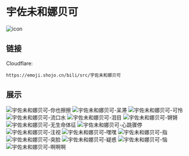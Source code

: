 # 宇佐未和娜贝可
![icon](https://emoji.shojo.cn/bili/src/宇佐未和娜贝可/icon.png)
## 链接
Cloudflare:
```
https://emoji.shojo.cn/bili/src/宇佐未和娜贝可
```
## 展示
![宇佐未和娜贝可-你也擦擦](https://emoji.shojo.cn/bili/src/宇佐未和娜贝可/宇佐未和娜贝可-你也擦擦.png)
![宇佐未和娜贝可-呆滞](https://emoji.shojo.cn/bili/src/宇佐未和娜贝可/宇佐未和娜贝可-呆滞.png)
![宇佐未和娜贝可-可怜](https://emoji.shojo.cn/bili/src/宇佐未和娜贝可/宇佐未和娜贝可-可怜.png)
![宇佐未和娜贝可-流口水](https://emoji.shojo.cn/bili/src/宇佐未和娜贝可/宇佐未和娜贝可-流口水.png)
![宇佐未和娜贝可-泪目](https://emoji.shojo.cn/bili/src/宇佐未和娜贝可/宇佐未和娜贝可-泪目.png)
![宇佐未和娜贝可-锵锵](https://emoji.shojo.cn/bili/src/宇佐未和娜贝可/宇佐未和娜贝可-锵锵.png)
![宇佐未和娜贝可-无生命体征](https://emoji.shojo.cn/bili/src/宇佐未和娜贝可/宇佐未和娜贝可-无生命体征.png)
![宇佐未和娜贝可-心跳骤停](https://emoji.shojo.cn/bili/src/宇佐未和娜贝可/宇佐未和娜贝可-心跳骤停.png)
![宇佐未和娜贝可-注视](https://emoji.shojo.cn/bili/src/宇佐未和娜贝可/宇佐未和娜贝可-注视.png)
![宇佐未和娜贝可-嘿嘿](https://emoji.shojo.cn/bili/src/宇佐未和娜贝可/宇佐未和娜贝可-嘿嘿.png)
![宇佐未和娜贝可-指](https://emoji.shojo.cn/bili/src/宇佐未和娜贝可/宇佐未和娜贝可-指.png)
![宇佐未和娜贝可-突脸](https://emoji.shojo.cn/bili/src/宇佐未和娜贝可/宇佐未和娜贝可-突脸.png)
![宇佐未和娜贝可-疑惑](https://emoji.shojo.cn/bili/src/宇佐未和娜贝可/宇佐未和娜贝可-疑惑.png)
![宇佐未和娜贝可-恼](https://emoji.shojo.cn/bili/src/宇佐未和娜贝可/宇佐未和娜贝可-恼.png)
![宇佐未和娜贝可-啊啊啊](https://emoji.shojo.cn/bili/src/宇佐未和娜贝可/宇佐未和娜贝可-啊啊啊.png)
